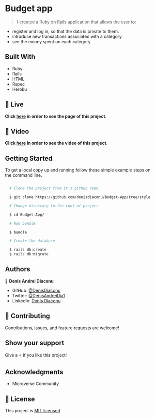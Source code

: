 
# Budget app

> I created a Ruby on Rails application that allows the user to:

 -   register and log in, so that the data is private to them.
 -   introduce new transactions associated with a category.
 -   see the money spent on each category.

## Built With


- Ruby
- Rails
- HTML
- Rspec
- Heroku




## 🔴 Live <a name = "here"></a>
**Click [here](https://bugetdes.herokuapp.com/) in order to see the page of this project.**


## 🔴 Video <a name = "here"></a>
**Click [here](https://www.loom.com/share/e3fed08faf16451da5ca7f33f45792a4) in order to see the video of this project.**



## Getting Started

To get a local copy up and running follow these simple example steps on the command line.

```bash

  # Clone the project from it's github repo.

  $ git clone https://github.com/denisdiaconu/Budget-App/tree/style

  # Change directory to the root of project

  $ cd Budget-App/

  # Run bundle

  $ bundle

  # Create the database

  $ rails db:create
  $ rails db:migrate


```

## Authors

👤 **Denis Andrei Diaconu**

- GitHub: [@DenisDiaconu](https://github.com/denisdiaconu)
- Twitter: [@DenisAndreiDia1](https://twitter.com/DenisAndreiDia1)
- LinkedIn: [Denis Diaconu](https://www.linkedin.com/in/denis-diaconu-1394091b7/)


## 🤝 Contributing

Contributions, issues, and feature requests are welcome!

## Show your support

Give a ⭐️ if you like this project!

## Acknowledgments

- Microverse Community

## 📝 License

This project is [MIT licensed](./LICENSE)
